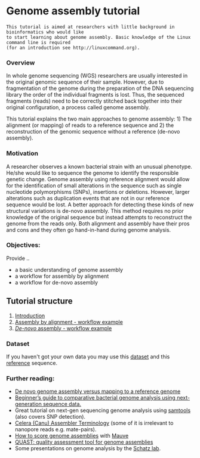 # Genome assembly tutorial

```
This tutorial is aimed at researchers with little background in bioinformatics who would like
to start learning about genome assembly. Basic knowledge of the Linux command line is required
(for an introduction see http://linuxcommand.org).
```

### Overview
In whole genome sequencing (WGS) researchers are usually interested in the original genomic sequence of their sample. However, due to fragmentation of the genome during the preparation of the DNA sequencing library the order of the individual fragments is lost. Thus, the sequenced fragments (reads) need to be correctly stitched back together into their original configuration, a process called genome assembly.

This tutorial explains the two main approaches to genome assembly: 1) The alignment (or mapping) of reads to a reference sequence and 2) the reconstruction of the genomic sequence without a reference (de-novo assembly).

### Motivation
A researcher observes a known bacterial strain with an unusual phenotype. He/she would like to sequence the genome to identify the responsible genetic change. Genome assembly using reference alignment would allow for the identification of small alterations in the sequence such as single nucleotide polymorphisms (SNPs), insertions or deletions. However, larger alterations such as duplication events that are not in our reference sequence would be lost. A better approach for detecting these kinds of new structural variations is de-novo assembly. This method requires no prior knowledge of the original sequence but instead attempts to reconstruct the genome from the reads only. Both alignment and assembly have their pros and cons and they often go hand-in-hand during genome analysis.

### Objectives:
Provide ..
   - a basic understanding of genome assembly
   - a workflow for assembly by alignment 
   - a workflow for de-novo assembly

## Tutorial structure
1. [Introduction](https://github.com/demharters/assemblyTutorial/blob/master/genomeAssembly.md)
2. [Assembly by alignment - workflow example](https://github.com/demharters/assemblyTutorial/blob/master/alignment.md)
3. [*De-novo* assembly - workflow example](https://github.com/demharters/assemblyTutorial/blob/master/deNovoAssembly.md)

### Dataset
If you haven't got your own data you may use this [dataset](https://figshare.com/s/727c9aa81fc4073127d6) and this  [reference](https://figshare.com/s/f524cd2db2c1097726f3) sequence.

### Further reading:
- [De novo genome assembly versus mapping to a reference genome](beat.wolf.home.hefr.ch/documents/prague.pdf)
- [Beginner’s guide to comparative bacterial genome analysis using next-generation sequence data.](http://microbialinformaticsj.biomedcentral.com/articles/10.1186/2042-5783-3-2)
- Great tutorial on next-gen sequencing genome analysis using [samtools](http://biobits.org/samtools_primer.html) (also covers SNP detection).
- [Celera (Canu) Assembler Terminology](http://wgs-assembler.sourceforge.net/wiki/index.php/Celera_Assembler_Terminology) (some of it is irrelevant to nanopore reads e.g. mate-pairs).
- [How to score genome assemblies](https://code.google.com/p/ngopt/wiki/How_To_Score_Genome_Assemblies_with_Mauve) with [Mauve](http://darlinglab.org/mauve/mauve.html)
- [QUAST: quality assessment tool for genome assemblies](http://bioinformatics.oxfordjournals.org/content/29/8/1072.abstract)
- Some presentations on genome analysis by the [Schatz lab](http://schatzlab.cshl.edu/teaching/).
